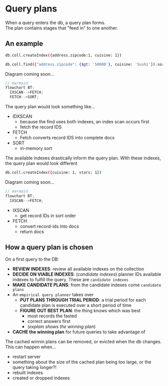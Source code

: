 # Query plans

When a query enters the db, a query plan forms.  
The plan contains stages that "feed in" to one another.

## An example

```bash
db.coll.createIndex({address.zipcode:1, cuisine: 1})

db.coll.find({"address.zipcode": {$gt: '50000'}, cuisine: 'Sushi'}).sort({rating: -1})
```

Diagram coming soon...
```js
// mermaid
flowchart BT;
  IXSCAN-->FETCH;
  FETCH-->SORT;
```

The query plan would look something like...

- IDXSCAN
  - because the find uses both indexes, an index scan occurs first
  - fetch the record IDS
- FETCH
  - Fetch converts record IDS into complete docs
- SORT
  - in-memory sort

The available indexes drastically inform the query plan.
WIth these indexes, the query plan would look different

```bash
db.coll.createIndex({cuisine: 1, stars: 1})
```

Diagram coming soon...
```js
// mermaid
flowchart BT;
  IXSCAN-->FETCH;
```

- IXSCAN
  - get record IDs in sort order
- FETCH
  - convert record-ids into docs
  - return docs

## How a query plan is chosen

On a first query to the DB:

- **REVIEW INDEXES**: review all available indexes on the collection
- **DECIDE ON VIABLE INDEXES**: (_candidate indexes_) planner IDs available indexes to fulfill the query. These are `candidate indexes`
- **MAKE CANDIDATE PLANS**: from the candidate indexes come `candidate plans`
- An `empirical query planner` takes over
  - **PUT PLANS THROUGH TRIAL PERIOD**: a trial period for each candidate plan is executed over a short period of time
  - **FIGURE OUT BEST PLAN**: the thing knows which was best
    - most records the fasted
    - correct answers first
    - (_explain shows the winning plan_)
- **CACHE the winning plan** for future queries to take advantage of

The cached winnin plans can be removed, or evicted when the db changes. This can happen when...

- restart server
- something about the size of the cached plan being too large, or the query taking longer?!
- rebuilt indexes
- created or dropped indexes
